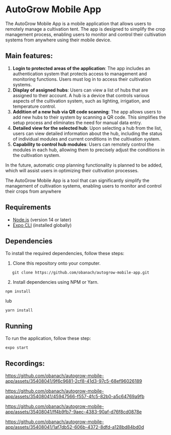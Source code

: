 # AutoGrow Mobile App
The AutoGrow Mobile App is a mobile application that allows users to remotely manage a cultivation tent. The app is designed to simplify the crop management process, enabling users to monitor and control their cultivation systems from anywhere using their mobile device.

## Main features:
1. **Login to protected areas of the application**: The app includes an authentication system that protects access to management and monitoring functions. Users must log in to access their cultivation systems.
2. **Display of assigned hubs**: Users can view a list of hubs that are assigned to their account. A hub is a device that controls various aspects of the cultivation system, such as lighting, irrigation, and temperature control.
3. **Addition of a new hub via QR code scanning**: The app allows users to add new hubs to their system by scanning a QR code. This simplifies the setup process and eliminates the need for manual data entry.
4. **Detailed view for the selected hub**: Upon selecting a hub from the list, users can view detailed information about the hub, including the status of individual modules and current conditions in the cultivation system.
5. **Capability to control hub modules**: Users can remotely control the modules in each hub, allowing them to precisely adjust the conditions in the cultivation system.

In the future, automatic crop planning functionality is planned to be added, which will assist users in optimizing their cultivation processes.

The AutoGrow Mobile App is a tool that can significantly simplify the management of cultivation systems, enabling users to monitor and control their crops from anywhere

## Requirements
- [Node.js](https://nodejs.org/) (version 14 or later)
- [Expo CLI](https://docs.expo.dev/get-started/installation/) (installed globally)

## Dependencies
To install the required dependencies, follow these steps:

1. Clone this repository onto your computer.
```shell
   git clone https://github.com/obanach/autogrow-mobile-app.git
```
2. Install dependencies using NPM or Yarn.
```shell
npm install
```
lub
```shell
yarn install
```

## Running
To run the application, follow these step:
```shell
expo start
```

## Recordings:

https://github.com/obanach/autogrow-mobile-app/assets/35408041/9f6c9681-2cf8-41d3-97c5-68ef96026189

https://github.com/obanach/autogrow-mobile-app/assets/35408041/45947566-f557-4fc5-82b0-a5c64769a9fb

https://github.com/obanach/autogrow-mobile-app/assets/35408041/ff4b9fb7-9aec-4383-90af-d76f8cd0878e

https://github.com/obanach/autogrow-mobile-app/assets/35408041/1af7db52-606b-4372-8dfd-a128bd84bd0d
